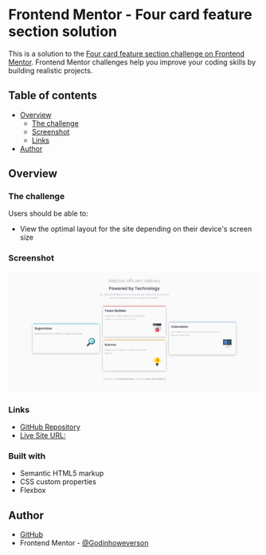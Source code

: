 # Frontend Mentor - Four card feature section solution

This is a solution to the [Four card feature section challenge on Frontend Mentor](https://www.frontendmentor.io/challenges/four-card-feature-section-weK1eFYK). Frontend Mentor challenges help you improve your coding skills by building realistic projects. 

## Table of contents

- [Overview](#overview)
  - [The challenge](#the-challenge)
  - [Screenshot](#screenshot)
  - [Links](#links)
- [Author](#author)


## Overview

### The challenge

Users should be able to:

- View the optimal layout for the site depending on their device's screen size

### Screenshot

![screeshot](./images/screenshot.png)

### Links

- [GitHub Repository](https://github.com/Godinhoweverson/four-card-feature-)
- [Live Site URL:](https://godinhoweverson.github.io/four-card-feature-/)

### Built with

- Semantic HTML5 markup
- CSS custom properties
- Flexbox

## Author

- [GitHub](https://github.com/Godinhoweverson)
- Frontend Mentor - [@Godinhoweverson](https://www.frontendmentor.io/profile/Godinhoweverson)
